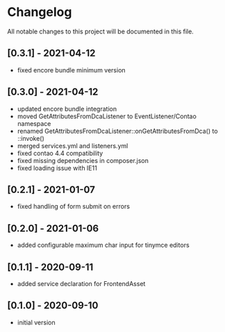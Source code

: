 # Changelog
All notable changes to this project will be documented in this file.

## [0.3.1] - 2021-04-12
- fixed encore bundle minimum version

## [0.3.0] - 2021-04-12
- updated encore bundle integration
- moved GetAttributesFromDcaListener to EventListener/Contao namespace
- renamed GetAttributesFromDcaListener::onGetAttributesFromDca() to ::invoke()
- merged services.yml and listeners.yml
- fixed contao 4.4 compatibility
- fixed missing dependencies in composer.json
- fixed loading issue with IE11

## [0.2.1] - 2021-01-07
- fixed handling of form submit on errors 

## [0.2.0] - 2021-01-06
- added configurable maximum char input for tinymce editors

## [0.1.1] - 2020-09-11
- added service declaration for FrontendAsset

## [0.1.0] - 2020-09-10
- initial version
